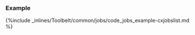 <!-- post: -->


### Example



{%include _inlines/Toolbelt/common/jobs/code_jobs_example-cxjobslist.md %}




